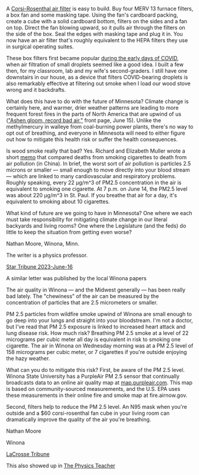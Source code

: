 A [Corsi-Rosenthal air filter](https://cleanaircrew.org/the-corsi-rosenthal-box-hall-of-fame/) is easy to build. Buy four MERV 13 furnace filters, a box fan and some masking tape. Using the fan's cardboard packing, create a cube with a solid cardboard bottom, filters on the sides and a fan on top. Direct the fan blowing upward, so it pulls air through the filters on the side of the box. Seal the edges with masking tape and plug it in. You now have an air filter that's roughly equivalent to the HEPA filters they use in surgical operating suites.

These box filters first became popular [during the early days of COVID](https://www.startribune.com/diy-for-healthier-holiday-air/600234596/), when air filtration of small droplets seemed like a good idea. I built a few then, for my classroom, lab and my wife's second-graders. I still have one downstairs in our house, as a device that filters COVID-bearing droplets is also remarkably effective at filtering out smoke when I load our wood stove wrong and it backdrafts.

What does this have to do with the future of Minnesota? Climate change is certainly here, and warmer, drier weather patterns are leading to more frequent forest fires in the parts of North America that are upwind of us (["Ashen gloom, record bad air,"](https://www.startribune.com/air-quality-alert-issued-for-much-of-minnesota-twin-cities/600282533/) front page, June 15). Unlike the methylmercury in walleye from coal-burning power plants, there's no way to opt out of breathing, and everyone in Minnesota will need to either figure out how to mitigate this health risk or suffer the health consequences.

Is wood smoke really that bad? Yes. Richard and Elizabeth Muller wrote a short [memo](https://berkeleyearth.org/air-pollution-and-cigarette-equivalence/) that compared deaths from smoking cigarettes to death from air pollution (in China). In brief, the worst sort of air pollution is particles 2.5 microns or smaller — small enough to move directly into your blood stream — which are linked to many cardiovascular and respiratory problems. Roughly speaking, every 22 μg/m^3 of PM2.5 concentration in the air is equivalent to smoking one cigarette. At 7 p.m. on June 14, the PM2.5 level was about 220 μg/m^3 in St. Paul. If you breathe that air for a day, it's equivalent to smoking about 10 cigarettes.

What kind of future are we going to have in Minnesota? One where we each must take responsibility for mitigating climate change in our literal backyards and living rooms? One where the Legislature (and the feds) do little to keep the situation from getting even worse?

Nathan Moore, Winona, Minn.

The writer is a physics professor.

[Star Tribune 2023-June-16](https://www.startribune.com/readers-write-air-quality-shoveling-snow-derek-chauvin/600283008/)

A similar letter was published by the local Winona papers

The air quality in Winona — and the Midwest generally — has been really bad lately. The "chewiness" of the air can be measured by the concentration of particles that are 2.5 micrometers or smaller.

PM 2.5 particles from wildfire smoke upwind of Winona are small enough to go deep into your lungs and straight into your bloodstream. I'm not a doctor, but I've read that PM 2.5 exposure is linked to increased heart attack and lung disease risk. How much risk? Breathing PM 2.5 smoke at a level of 22 micrograms per cubic meter all day is equivalent in risk to smoking one cigarette. The air in Winona on Wednesday morning was at a PM 2.5 level of 158 micrograms per cubic meter, or 7 cigarettes if you're outside enjoying the hazy weather.

What can you do to mitigate this risk? First, be aware of the PM 2.5 level. Winona State University has a PurpleAir PM 2.5 sensor that continually broadcasts data to an online air quality map at [map.purpleair.com](map.purpleair.com). This map is based on community-sourced measurements, and the U.S. EPA uses these measurements in their online fire and smoke map at fire.airnow.gov.

Second, filters help to reduce the PM 2.5 level. An N95 mask when you're outside and a $60 corsi-rosenthal fan cube in your living room can dramatically improve the quality of the air you're breathing.

Nathan Moore

Winona

[LaCrosse Tribune](https://lacrossetribune.com/winona/opinion/letters/nathan-moore-know-about-health-impacts-of-poor-air-quality/article_3471c1a6-15fb-11ee-a8ac-d3db71d592f0.html)

This also showed up in [The Physics Teacher](https://pubs.aip.org/aapt/pte/article/61/6/544/2908264/More-on-Summer-2023-US-Air-Quality-Local-Actions)
